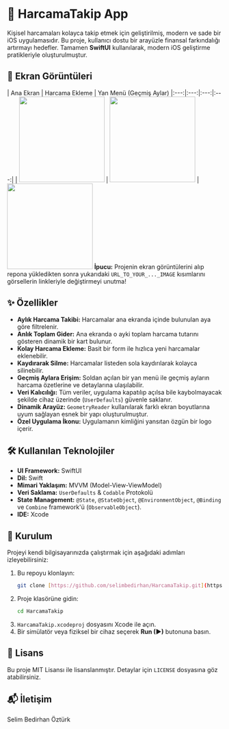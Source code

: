 # 💸 HarcamaTakip App

Kişisel harcamaları kolayca takip etmek için geliştirilmiş, modern ve sade bir iOS uygulamasıdır. Bu proje, kullanıcı dostu bir arayüzle finansal farkındalığı artırmayı hedefler. Tamamen **SwiftUI** kullanılarak, modern iOS geliştirme pratikleriyle oluşturulmuştur.

## 📱 Ekran Görüntüleri

| Ana Ekran | Harcama Ekleme | Yan Menü (Geçmiş Aylar) 
|:---:|:---:|:---:|:---:|
| <img src="[URL_TO_YOUR_MAIN_SCREEN_IMAGE](https://github.com/selimbedirhan/HarcamaTakip/blob/main/anaekran.PNG)" width="200"> | <img src="[URL_TO_YOUR_ADD_EXPENSE_IMAGE](https://github.com/selimbedirhan/HarcamaTakip/blob/main/harcama_ekleme.PNG)" width="200"> | <img src="[URL_TO_YOUR_SIDEBAR_IMAGE](https://github.com/selimbedirhan/HarcamaTakip/blob/main/yan_menu.PNG)" width="200"> 
**İpucu:** Projenin ekran görüntülerini alıp repona yükledikten sonra yukarıdaki `URL_TO_YOUR_..._IMAGE` kısımlarını görsellerin linkleriyle değiştirmeyi unutma!

## ✨ Özellikler

- **Aylık Harcama Takibi:** Harcamalar ana ekranda içinde bulunulan aya göre filtrelenir.
- **Anlık Toplam Gider:** Ana ekranda o ayki toplam harcama tutarını gösteren dinamik bir kart bulunur.
- **Kolay Harcama Ekleme:** Basit bir form ile hızlıca yeni harcamalar eklenebilir.
- **Kaydırarak Silme:** Harcamalar listeden sola kaydırılarak kolayca silinebilir.
- **Geçmiş Aylara Erişim:** Soldan açılan bir yan menü ile geçmiş ayların harcama özetlerine ve detaylarına ulaşılabilir.
- **Veri Kalıcılığı:** Tüm veriler, uygulama kapatılıp açılsa bile kaybolmayacak şekilde cihaz üzerinde (`UserDefaults`) güvenle saklanır.
- **Dinamik Arayüz:** `GeometryReader` kullanılarak farklı ekran boyutlarına uyum sağlayan esnek bir yapı oluşturulmuştur.
- **Özel Uygulama İkonu:** Uygulamanın kimliğini yansıtan özgün bir logo içerir.

## 🛠️ Kullanılan Teknolojiler

- **UI Framework:** SwiftUI
- **Dil:** Swift
- **Mimari Yaklaşım:** MVVM (Model-View-ViewModel)
- **Veri Saklama:** `UserDefaults` & `Codable` Protokolü
- **State Management:** `@State`, `@StateObject`, `@EnvironmentObject`, `@Binding` ve `Combine` framework'ü (`ObservableObject`).
- **IDE:** Xcode

## 🚀 Kurulum

Projeyi kendi bilgisayarınızda çalıştırmak için aşağıdaki adımları izleyebilirsiniz:

1.  Bu repoyu klonlayın:
    ```bash
    git clone [https://github.com/selimbedirhan/HarcamaTakip.git](https://github.com/selimbedirhan/HarcamaTakip.git)
    ```
2.  Proje klasörüne gidin:
    ```bash
    cd HarcamaTakip
    ```
3.  `HarcamaTakip.xcodeproj` dosyasını Xcode ile açın.
4.  Bir simülatör veya fiziksel bir cihaz seçerek **Run (▶)** butonuna basın.

## 📄 Lisans

Bu proje MIT Lisansı ile lisanslanmıştır. Detaylar için `LICENSE` dosyasına göz atabilirsiniz.

## 📬 İletişim

Selim Bedirhan Öztürk
